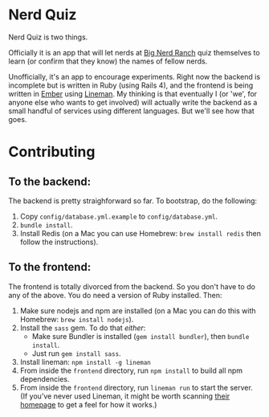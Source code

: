 # Nerd Quiz

Nerd Quiz is two things.

Officially it is an app that will let nerds at [Big Nerd Ranch][BNR]
quiz themselves to learn (or confirm that they know) the names of
fellow nerds.

Unofficially, it's an app to encourage experiments.  Right now the
backend is incomplete but is written in Ruby (using Rails 4), and the
frontend is being written in [Ember][ember] using [Lineman][lineman].
My thinking is that eventually I (or 'we', for anyone else who wants
to get involved) will actually write the backend as a small handful of
services using different languages.  But we'll see how that goes.

# Contributing

## To the backend:

The backend is pretty straighforward so far.  To bootstrap, do the
following:

1. Copy `config/database.yml.example` to `config/database.yml`.
2. `bundle install`.
3. Install Redis (on a Mac you can use Homebrew: `brew install redis`
then follow the instructions).

## To the frontend:

The frontend is totally divorced from the backend.  So you don't have
to do any of the above.  You do need a version of Ruby installed.
Then:

1. Make sure nodejs and npm are installed (on a Mac you can do this
with Homebrew: `brew install nodejs`).
2. Install the `sass` gem.  To do that *either*:
     * Make sure Bundler is installed (`gem install bundler`), then
      `bundle install`.
     * Just run `gem install sass`.
3. Install lineman: `npm install -g lineman`
4. From inside the `frontend` directory, run `npm install` to build
all npm dependencies.
5. From inside the `frontend` directory, run `lineman run` to start the
server.  (If you've never used Lineman, it might be worth scanning
[their homepage][lineman] to get a feel for how it works.)


[BNR]:http://www.bignerdranch.com/index
[ember]:http://emberjs.com
[lineman]:http://www.linemanjs.com